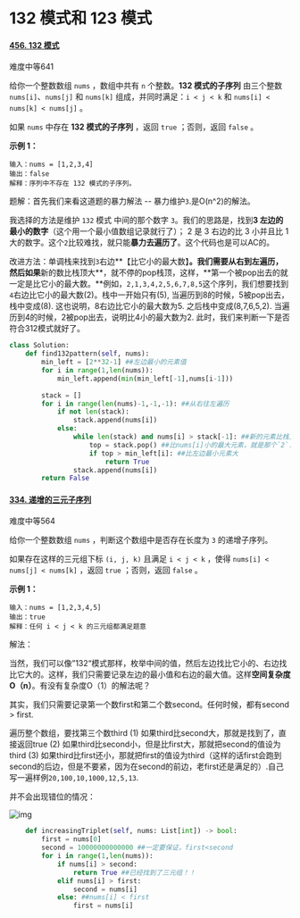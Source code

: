 # 132 模式和 123 模式



#### [456. 132 模式](https://leetcode-cn.com/problems/132-pattern/)

难度中等641

给你一个整数数组 `nums` ，数组中共有 `n` 个整数。**132 模式的子序列** 由三个整数 `nums[i]`、`nums[j]` 和 `nums[k]` 组成，并同时满足：`i < j < k` 和 `nums[i] < nums[k] < nums[j]` 。

如果 `nums` 中存在 **132 模式的子序列** ，返回 `true` ；否则，返回 `false` 。

 

**示例 1：**

```
输入：nums = [1,2,3,4]
输出：false
解释：序列中不存在 132 模式的子序列。
```



题解：首先我们来看这道题的暴力解法 -- 暴力维护`3`.是O(n^2)的解法。

我选择的方法是维护 `132` 模式 中间的那个数字 `3`。我们的思路是，找到**3 左边的最小的数字**（这个用一个最小值数组记录就行了）； 2 是 3 右边的比 3 小并且比 1 大的数字。这个`2`比较难找，就只能**暴力去遍历了**。这个代码也是可以AC的。



改进方法：单调栈来找到`3`右边**【比它小的最大数】**。我们需要从右到左遍历，然后如果**新的数比栈顶大**，就不停的pop栈顶，这样，**第一个被pop出去的就一定是比它小的最大数。**例如，`2,1,3,4,2,5,6,7,8,5`这个序列，我们想要找到`4`右边比它小的最大数(2)。栈中一开始只有(5), 当遍历到8的时候，5被pop出去，栈中变成(8). 这也说明，8右边比它小的最大数为5. 之后栈中变成(8,7,6,5,2). 当遍历到4的时候，2被pop出去，说明比4小的最大数为2. 此时，我们来判断一下是否符合312模式就好了。

```python
class Solution:
    def find132pattern(self, nums):
        min_left = [2**32-1] ##左边最小的元素值
        for i in range(1,len(nums)):
            min_left.append(min(min_left[-1],nums[i-1]))
        
        stack = []
        for i in range(len(nums)-1,-1,-1): ##从右往左遍历
            if not len(stack):
                stack.append(nums[i])
            else:
                while len(stack) and nums[i] > stack[-1]: ##新的元素比栈顶要大的时候，pop
                    top = stack.pop() ##比nums[i]小的最大元素，就是那个`2`. 
                    if top > min_left[i]: ##比左边最小元素大
                        return True
                stack.append(nums[i])
        return False
```







#### [334. 递增的三元子序列](https://leetcode-cn.com/problems/increasing-triplet-subsequence/)

 难度中等564

给你一个整数数组 `nums` ，判断这个数组中是否存在长度为 `3` 的递增子序列。

如果存在这样的三元组下标 `(i, j, k)` 且满足 `i < j < k` ，使得 `nums[i] < nums[j] < nums[k]` ，返回 `true` ；否则，返回 `false` 。

 

**示例 1：**

```
输入：nums = [1,2,3,4,5]
输出：true
解释：任何 i < j < k 的三元组都满足题意
```



解法：

当然，我们可以像”132“模式那样，枚举中间的值，然后左边找比它小的、右边找比它大的。这样，我们只需要记录左边的最小值和右边的最大值。这样**空间复杂度O（n）**。有没有复杂度O（1）的解法呢？

其实，我们只需要记录第一个数first和第二个数second。任何时候，都有second > first. 

遍历整个数组，要找第三个数third
(1) 如果third比second大，那就是找到了，直接返回true
(2) 如果third比second小，但是比first大，那就把second的值设为third
(3) 如果third比first还小，那就把first的值设为third（这样的话first会跑到second的后边，但是不要紧，因为在second的前边，老first还是满足的）.自己写一遍样例`20,100,10,1000,12,5,13`.

并不会出现错位的情况：

![img](https://pica.zhimg.com/80/v2-f72d404ef3475642ceefb561196336f4_1440w.png)

```python
    def increasingTriplet(self, nums: List[int]) -> bool:
        first = nums[0]
        second = 10000000000000 ##一定要保证，first<second
        for i in range(1,len(nums)):
            if nums[i] > second:
                return True ##已经找到了三元组！！
            elif nums[i] > first:
                second = nums[i]
            else: ##nums[i] < first
                first = nums[i]
```

